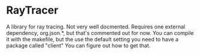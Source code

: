 # RayTracer
A library for ray tracing. Not very well docmented.
Requires one external dependency, org.json.*, but that's commented out for now.
You can compile it with the makefile, but the use the default setting you need to 
have a package called "client"
You can figure out how to get that.